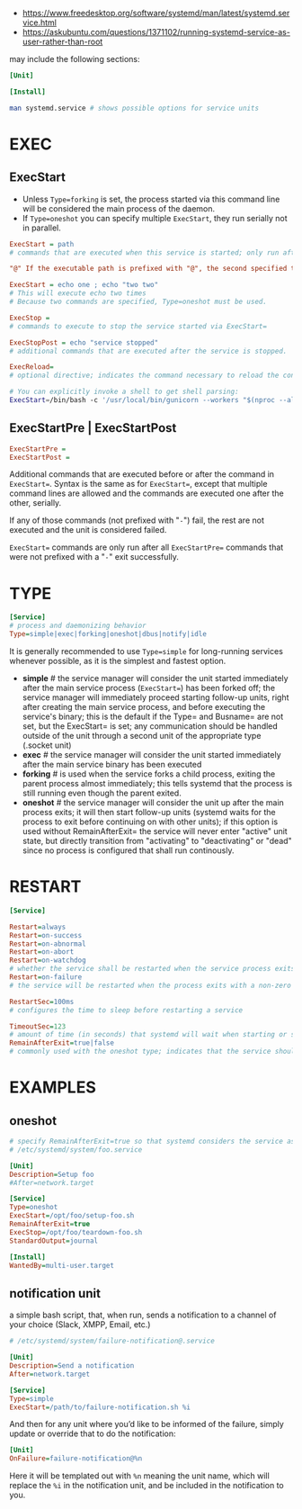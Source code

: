 - https://www.freedesktop.org/software/systemd/man/latest/systemd.service.html
- https://askubuntu.com/questions/1371102/running-systemd-service-as-user-rather-than-root

may include the following sections:

```ini
[Unit]

[Install]
```

```sh
man systemd.service # shows possible options for service units
```

# EXEC
## ExecStart

* Unless `Type=forking` is set, the process started via this command line will be considered the main process of the daemon.
* If `Type=oneshot` you can specify multiple `ExecStart`, they run serially not in parallel. 

```ini
ExecStart = path 
# commands that are executed when this service is started; only run after all ExecStartPre= commands (that were not prefixed with a "-") exit successfully

"@"	If the executable path is prefixed with "@", the second specified token will be passed as "argv[0]" to the executed process (instead of the actual filename), followed by the further arguments specified.

ExecStart = echo one ; echo "two two"
# This will execute echo two times
# Because two commands are specified, Type=oneshot must be used.

ExecStop = 
# commands to execute to stop the service started via ExecStart=

ExecStopPost = echo "service stopped"
# additional commands that are executed after the service is stopped.

ExecReload= 
# optional directive; indicates the command necessary to reload the configuration of the service if available
```

```sh
# You can explicitly invoke a shell to get shell parsing:
ExecStart=/bin/bash -c '/usr/local/bin/gunicorn --workers "$(nproc --all)" --threads "$(nproc --all)" --backlog 100 --bind 10.0.0.20:5000 -m 777 abc:app'
```

## ExecStartPre | ExecStartPost

```ini
ExecStartPre =
ExecStartPost = 
```

Additional commands that are executed before or after the command in `ExecStart=`. Syntax is the same as for `ExecStart=`, except that multiple command lines are allowed and the commands are executed one after the other, serially.

If any of those commands (not prefixed with "`-`") fail, the rest are not executed and the unit is considered failed.

`ExecStart=` commands are only run after all `ExecStartPre=` commands that were not prefixed with a "`-`" exit successfully.
# TYPE

```ini
[Service]
# process and daemonizing behavior
Type=simple|exec|forking|oneshot|dbus|notify|idle
```

It is generally recommended to use `Type=simple` for long-running services whenever possible, as it is the simplest and fastest option.

* **simple** # the service manager will consider the unit started immediately after the main service process (`ExecStart=`) has been forked off; the service manager will immediately proceed starting follow-up units, right after creating the main service process, and before executing the service's binary; this is the default if the Type= and Busname= are not set, but the ExecStart= is set; any communication should be handled outside of the unit through a second unit of the appropriate type (.socket unit) 
* **exec** # the service manager will consider the unit started immediately after the main service binary has been executed
* **forking** # is used when the service forks a child process, exiting the parent process almost immediately; this tells systemd that the process is still running even though the parent exited.
* **oneshot** # the service manager will consider the unit up after the main process exits; it will then start follow-up units (systemd waits for the process to exit before continuing on with other units); if this option is used without RemainAfterExit= the service will never enter "active" unit state, but directly transition from "activating" to "deactivating" or "dead" since no process is configured that shall run continously.

# RESTART

```ini
[Service]

Restart=always
Restart=on-success
Restart=on-abnormal
Restart=on-abort
Restart=on-watchdog
# whether the service shall be restarted when the service process exits, is killed, or a timeout is reached
Restart=on-failure
# the service will be restarted when the process exits with a non-zero exit code, is terminated by a signal (including on core dump, but excluding the aforementioned four signals), when an operation (such as service reload) times out, and when the configured watchdog timeout is triggered.

RestartSec=100ms
# configures the time to sleep before restarting a service

TimeoutSec=123
# amount of time (in seconds) that systemd will wait when starting or stopping the service before marking it as failed or forcefully killing it; you can set separate timeouts with TimeoutStartSec= and TimeoutStopSec= as well.
RemainAfterExit=true|false 
# commonly used with the oneshot type; indicates that the service should be considered active even after the process exits; defaults to no.
```

# EXAMPLES

## oneshot

```ini
# specify RemainAfterExit=true so that systemd considers the service as active after the setup action is successfully finished
# /etc/systemd/system/foo.service

[Unit]
Description=Setup foo
#After=network.target

[Service]
Type=oneshot
ExecStart=/opt/foo/setup-foo.sh
RemainAfterExit=true
ExecStop=/opt/foo/teardown-foo.sh
StandardOutput=journal

[Install]
WantedBy=multi-user.target
```

## notification unit

a simple bash script, that, when run, sends a notification to a channel of your choice (Slack, XMPP, Email, etc.) 

```ini
# /etc/systemd/system/failure-notification@.service

[Unit]
Description=Send a notification
After=network.target

[Service]
Type=simple
ExecStart=/path/to/failure-notification.sh %i
```

And then for any unit where you’d like to be informed of the failure, simply update or override that to do the notification:

```ini
[Unit]
OnFailure=failure-notification@%n
```

Here it will be templated out with `%n` meaning the unit name, which will replace the `%i` in the notification unit, and be included in the notification to you.